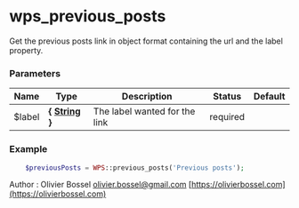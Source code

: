 # wps_previous_posts

Get the previous posts link in object format containing the url and the label property.


### Parameters
Name  |  Type  |  Description  |  Status  |  Default
------------  |  ------------  |  ------------  |  ------------  |  ------------
$label  |  **{ [String](http://php.net/manual/en/language.types.string.php) }**  |  The label wanted for the link  |  required  |

### Example
```php
	$previousPosts = WPS::previous_posts('Previous posts');
```
Author : Olivier Bossel [olivier.bossel@gmail.com](mailto:olivier.bossel@gmail.com) [https://olivierbossel.com](https://olivierbossel.com)